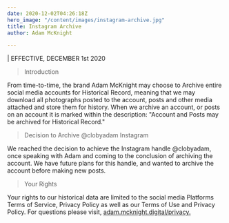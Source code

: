 ```yaml
---
date: 2020-12-02T04:26:18Z
hero_image: "/content/images/instagram-archive.jpg"
title: Instagram Archive
author: Adam McKnight

---
```

| EFFECTIVE, DECEMBER 1st 2020

> Introduction

From time-to-time, the brand Adam McKnight may choose to Archive entire social media accounts for Historical Record, meaning that we may download all photographs posted to the account, posts and other media attached and store them for history. When we archive an account, or posts on an account it is marked within the description: "Account and Posts may be archived for Historical Record."

> Decision to Archive @clobyadam Instagram

We reached the decision to achieve the Instagram handle @clobyadam, once speaking with Adam and coming to the conclusion of archiving the account. We have future plans for this handle, and wanted to archive the account before making new posts.

> Your Rights

Your rights to our historical data are limited to the social media Platforms Terms of Service, Privacy Policy as well as our Terms of Use and Privacy Policy. For questions please visit, [adam.mcknight.digital/privacy.](adam.mcknight.digital/privacy. "adam.mcknight.digital/privacy.")